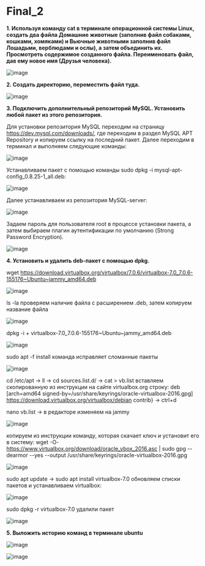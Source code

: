 # Final_2
**1. Используя команду cat в терминале операционной системы Linux, создать
два файла Домашние животные (заполнив файл собаками, кошками,
хомяками) и Вьючные животными заполнив файл Лошадьми, верблюдами и
ослы), а затем объединить их. Просмотреть содержимое созданного файла.
Переименовать файл, дав ему новое имя (Друзья человека).**

![image](https://github.com/Natalia-Orlova/Final_2/assets/109914840/02ce9111-979b-4f23-ae1d-6b93b56b33a6)

**2. Создать директорию, переместить файл туда.**

![image](https://github.com/Natalia-Orlova/Final_2/assets/109914840/a7e7d29a-b5b9-4453-886f-aa8ef838289e)

**3. Подключить дополнительный репозиторий MySQL. Установить любой пакет
из этого репозитория.**

Для установки репозитория MySQL переходим на страницу https://dev.mysql.com/downloads/, где переходим в раздел MySQL APT Repository и копируем ссылку на последний пакет. Далее переходим в терминал и выполняем следующие команды:

![image](https://github.com/Natalia-Orlova/Final_2/assets/109914840/173f54c1-8ad5-4e8e-903b-39ede762c48f)

Устанавливаем пакет с помощью команды sudo dpkg -i mysql-apt-config_0.8.25-1_all.deb:

![image](https://github.com/Natalia-Orlova/Final_2/assets/109914840/1cf3afc6-e0ed-4698-a8d5-ff0d2a72d48d)

Далее устанавливаем из репозитория MySQL-server: 

![image](https://github.com/Natalia-Orlova/Final_2/assets/109914840/3c4e6fba-d1a4-440b-9b36-be311219efde)

Задаем пароль для пользователя root в процессе установки пакета, а затем выбираем плагин аутентификации по умолчанию (Strong Password Encryption).

![image](https://github.com/Natalia-Orlova/Final_2/assets/109914840/ea5faf2e-b152-41e7-9e10-7650dd6d731f)

**4. Установить и удалить deb-пакет с помощью dpkg.**

wget https://download.virtualbox.org/virtualbox/7.0.6/virtualbox-7.0_7.0.6-155176~Ubuntu~jammy_amd64.deb

![image](https://github.com/Natalia-Orlova/Final_2/assets/109914840/4c3fcc8e-d5e5-4af1-9c50-65c258ceb50b)

ls -la проверяем наличие файла с расширением .deb, затем копируем название файла

![image](https://github.com/Natalia-Orlova/Final_2/assets/109914840/1f9fa677-f396-429b-ae05-e589b0ac29ab)

dpkg -i + virtualbox-7.0_7.0.6-155176~Ubuntu~jammy_amd64.deb

![image](https://github.com/Natalia-Orlova/Final_2/assets/109914840/adda2a90-32ef-4f0f-9f38-3a4af9dd946e)

sudo apt -f install команда исправляет сломанные пакеты

![image](https://github.com/Natalia-Orlova/Final_2/assets/109914840/70a7dd8b-b5c8-4e0f-bf65-f8d342d54afd)

cd /etc/apt -> ll -> cd sources.list.d/ -> cat > vb.list вставляем скопированную из инструкции на сайте virtualbox.org строку: 
deb [arch=amd64 signed-by=/usr/share/keyrings/oracle-virtualbox-2016.gpg] https://download.virtualbox.org/virtualbox/debian <mydist> contrib} -> ctrl+d

nano vb.list -> в редакторе изменяем <mydist> на jammy

![image](https://github.com/Natalia-Orlova/Final_2/assets/109914840/8211ff59-9bf6-481c-ab6a-d698e00d742d)

копируем из инструкции команду, которая скачает ключ и установит его в систему: 
wget -O- https://www.virtualbox.org/download/oracle_vbox_2016.asc | sudo gpg --dearmor --yes --output /usr/share/keyrings/oracle-virtualbox-2016.gpg
  
![image](https://github.com/Natalia-Orlova/Final_2/assets/109914840/91562d66-1a61-40f5-9a78-e50959d482a0)

sudo apt update -> sudo apt install virtualbox-7.0  обновляем списки пакетов и устанавливаем virtualbox:
  
![image](https://github.com/Natalia-Orlova/Final_2/assets/109914840/7c419822-254c-4aa5-9f4f-844fd8c3c94d)

sudo dpkg -r virtualbox-7.0 удалили пакет
  
![image](https://github.com/Natalia-Orlova/Final_2/assets/109914840/e0e340ed-8e00-4cf1-9c6a-c5feb87685a8)


 **5. Выложить историю команд в терминале ubuntu**
  
![image](https://github.com/Natalia-Orlova/Final_2/assets/109914840/f96dd809-0553-4941-af2d-4b541fa6ab33)

![image](https://github.com/Natalia-Orlova/Final_2/assets/109914840/1ee7fe9e-3d5b-4fd5-9d10-d5e5d58be29c)

